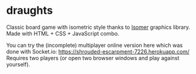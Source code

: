 # draughts
Classic board game with isometric style thanks to [Isomer](http://jdan.github.io/isomer/) graphics library. Made with HTML + CSS + JavaScript combo.

You can try the (incomplete) multiplayer online version here which was done with Socket.io: https://shrouded-escarpment-7226.herokuapp.com/
Requires two players (or open two browser windows and play against yourself).
